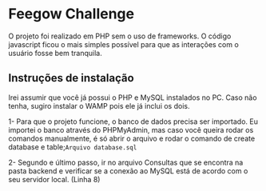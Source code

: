# Feegow Challenge

O projeto foi realizado em PHP sem o uso de frameworks. O código javascript ficou o mais simples possível para que as interações com o usuário fosse bem tranquila.


## Instruções de instalação

Irei assumir que você já possui o PHP e MySQL instalados no PC. Caso não tenha, sugiro instalar o WAMP pois ele já inclui os dois.

1- Para que o projeto funcione, o banco de dados precisa ser importado. Eu importei o banco através do PHPMyAdmin, mas caso você queira rodar os comandos manualmente, é só abrir o arquivo e rodar o comando de create database e table;``Arquivo database.sql``

2- Segundo e último passo, ir no arquivo Consultas que se encontra na pasta backend e verificar se a conexão ao MySQL está de acordo com o seu servidor local. (Linha 8)
